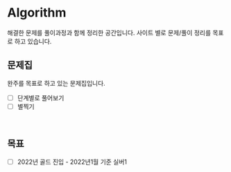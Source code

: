 # **Algorithm**

해결한 문제를 풀이과정과 함께 정리한 공간입니다.  사이트 별로 문제/풀이 정리를 목표로 하고 있습니다.
<br/>

## 문제집
완주를 목표로 하고 있는 문제집입니다. 

- [ ] 단계별로 풀어보기
- [ ] 별찍기

<br/>

## 목표
- [ ] 2022년 골드 진입 - 2022년1월 기준 실버1
